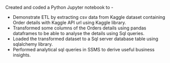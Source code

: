Created and coded a Python Jupyter notebook to -

- Demonstrate ETL by extracting csv data from Kaggle dataset containing Order details with Kaggle API url using Kaggle library.
- Transformed some columns of the Orders details using pandas dataframes to be able to analyse the details using Sql queries.
- Loaded the transformed dataset to a Sql server database table using sqlalchemy library.
- Performed analytical sql queries in SSMS to derive useful business insights.
